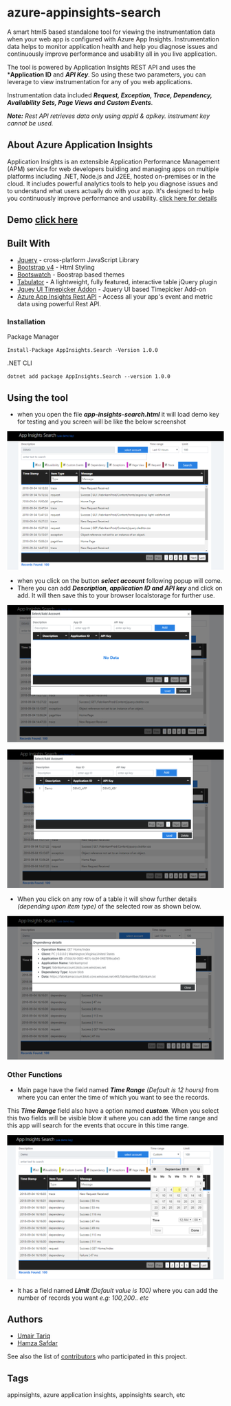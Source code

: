 # azure-appinsights-search

A smart html5 based standalone tool for viewing the instrumentation data when your web app is configured with Azure App Insights. Instrumentation data helps to monitor application health and help you diagnose issues and continuously improve performance and usability all in you live application.

The tool is powered by Application Insights REST API and uses the ***Application ID** and ***API Key***. So using these two parameters, you can leverage to view instrumentation for any of you web applications.

Instrumentation data included ***Request, Exception, Trace, Dependency, Availability Sets, Page Views and Custom Events***.

***Note:** Rest API retrieves data only using appid & apikey. instrument key cannot be used.*

## About Azure Application Insights

Application Insights is an extensible Application Performance Management (APM) service for web developers building and managing apps on multiple platforms including .NET, Node.js and J2EE, hosted on-premises or in the cloud. It includes powerful analytics tools to help you diagnose issues and to understand what users actually do with your app. It's designed to help you continuously improve performance and usability. [click here for details](https://azure.microsoft.com/en-us/services/application-insights/)

## Demo [click here](http://appinsightssearch.scm.azurewebsites.net)

## Built With

* [Jquery](https://jquery.com/) - cross-platform JavaScript Library 
* [Bootstrap v4](https://getbootstrap.com/) - Html Styling
* [Bootswatch](https://bootswatch.com/) - Boostrap based themes
* [Tabulator](http://tabulator.info/) - A lightweight, fully featured, interactive table jQuery plugin
* [Jquey UI Timepicker Addon](http://trentrichardson.com/examples/timepicker/) - Jquery UI based Timepicker Add-on 
* [Azure App Insights Rest API](https://dev.applicationinsights.io/) - Access all your app's event and metric data using powerful Rest API.

### Installation

Package Manager
```
Install-Package AppInsights.Search -Version 1.0.0
```
.NET CLI
```
dotnet add package AppInsights.Search --version 1.0.0	
```

## Using the tool
* when you open the file ***app-insights-search.html*** it will load demo key for testing and you screen will be like the below screenshot

![](images/image1.PNG)

* when you click on the button ***select account*** following popup will come.
* There you can add ***Description, application ID and API key*** and click on add. It will then save this to your browser localstorage for further use.

![](images/image2.PNG)


![](images/image3.PNG)

* When you click on any row of a table it will show further details *(depending upon item type)* of the selected row as shown below.

![](images/image5.PNG)

### Other Functions

* Main page have the field named ***Time Range*** *(Default is 12 hours)* from where you can enter the time of which you want to see the records.

This ***Time Range*** field also have a option named ***custom***. When you select this two fields will be visible blow it where you can add the time range and this app will search for the events that occure in this time range.

![](images/image6.PNG)

* It has a field named ***Limit*** *(Default value is 100)* where you can add the number of records you want *e.g: 100,200.. etc*


## Authors

* [Umair Tariq](https://github.com/umairtarik) 
* [Hamza Safdar](https://github.com/hamzasafdar01)

See also the list of [contributors](https://github.com/umairtarik/azure-appinsights-search/contributors) who participated in this project.

## Tags

appinsights, azure application insights, appinsights search, etc



